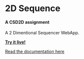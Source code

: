 # 2D Sequence
#### A CSD2D assignment

A 2 Dimentional Sequencer WebApp.

[**Try it live!**](https://basdebruin.github.io/2d-sequence/)

[Read the documentation here](docs/docs.md)
